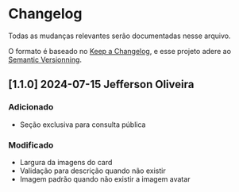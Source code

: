 # Changelog
Todas as mudanças relevantes serão documentadas nesse arquivo.

O formato é baseado no [Keep a Changelog](https://keepachangelog.com/pt-BR/1.1.0), e esse projeto adere ao [Semantic Versionning](https://semver.org/spec/v2.0.0.html).


## [1.1.0] 2024-07-15 Jefferson Oliveira
### Adicionado

 - Seção exclusiva para consulta pública

### Modificado

- Largura da imagens do card
- Validação para descrição quando não existir
- Imagem padrão quando não existir a imagem avatar

